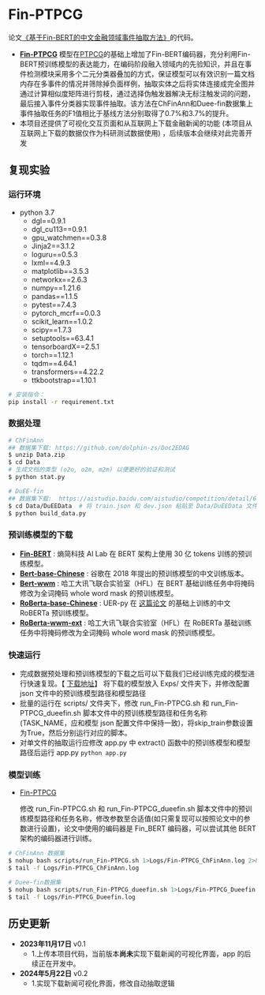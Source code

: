 # Fin-PTPCG
论文[《基于Fin-BERT的中文金融领域事件抽取方法》](https://link.cnki.net/urlid/11.2127.TP.20231012.1517.002)的代码。
- [**Fin-PTPCG**](https://link.cnki.net/urlid/11.2127.TP.20231012.1517.002) 模型在[PTPCG](https://arxiv.org/abs/2112.06013)的基础上增加了Fin-BERT编码器，充分利用Fin-BERT预训练模型的表达能力，在编码阶段融入领域内的先验知识，并且在事件检测模块采用多个二元分类器叠加的方式，保证模型可以有效识别一篇文档内存在多事件的情况并筛除掉负面样例，抽取实体之后将实体连接成完全图并通过计算相似度矩阵进行剪枝，通过选择伪触发器解决无标注触发词的问题，最后接入事件分类器实现事件抽取。该方法在ChFinAnn和Duee-fin数据集上事件抽取任务的F1值相比于基线方法分别取得了0.7%和3.7%的提升。
- 本项目还提供了可视化交互页面和从互联网上下载金融新闻的功能 (本项目从互联网上下载的数据仅作为科研测试数据使用) ，后续版本会继续对此完善开发

## 复现实验
### 运行环境
- python 3.7
  - dgl==0.9.1
  - dgl_cu113==0.9.1
  - gpu_watchmen==0.3.8
  - Jinja2==3.1.2
  - loguru==0.5.3
  - lxml==4.9.3
  - matplotlib==3.5.3
  - networkx==2.6.3
  - numpy==1.21.6
  - pandas==1.1.5
  - pytest==7.4.3
  - pytorch_mcrf==0.0.3
  - scikit_learn==1.0.2
  - scipy==1.7.3
  - setuptools==63.4.1
  - tensorboardX==2.5.1
  - torch==1.12.1
  - tqdm==4.64.1
  - transformers==4.22.2
  - ttkbootstrap==1.10.1 
``` bash
# 安装指令：
pip install -r requirement.txt
```

### 数据处理
```bash
# ChFinAnn
## 数据集下载: https://github.com/dolphin-zs/Doc2EDAG
$ unzip Data.zip
$ cd Data
# 生成文档的类型 (o2o, o2m, m2m) 以便更好的验证和测试
$ python stat.py

# DuEE-fin
## 数据集下载:  https://aistudio.baidu.com/aistudio/competition/detail/65
$ cd Data/DuEEData  # 将 train.json 和 dev.json 粘贴至 Data/DuEEData 文件夹下并且运行:
$ python build_data.py
```


### 预训练模型的下载
- [**Fin-BERT**](https://github.com/valuesimplex/FinBERT) : 熵简科技 AI Lab 在 BERT 架构上使用 30 亿 tokens 训练的预训练模型。
- [**Bert-base-Chinese**](https://huggingface.co/bert-base-chinese) : 谷歌在 2018 年提出的预训练模型的中文训练版本。
- [**Bert-wwm**](https://huggingface.co/hfl/chinese-bert-wwm) : 哈工大讯飞联合实验室（HFL）在 BERT 基础训练任务中将掩码修改为全词掩码 whole word mask 的预训练模型。
- [**RoBerta-base-Chinese**](https://github.com/dbiir/UER-py/wiki/Modelzoo) : UER-py 在 [这篇论文](https://arxiv.org/abs/1909.05658) 的基础上训练的中文 RoBERTa 预训练模型。
- [**RoBerta-wwm-ext**](https://huggingface.co/hfl/chinese-roberta-wwm-ext) : 哈工大讯飞联合实验室（HFL）在 RoBERTa 基础训练任务中将掩码修改为全词掩码 whole word mask 的预训练模型。


### 快速运行
- 完成数据预处理和预训练模型的下载之后可以下载我们已经训练完成的模型进行快速复现。【 [下载地址](https://pan.baidu.com/s/1MS1lLPiE6kTMw-CIzbi8bg?pwd=XATU)】 将下载的模型放入 Exps/ 文件夹下，并修改配置 json 文件中的预训练模型路径和模型路径
- 批量的运行在 scripts/ 文件夹下，修改 run_Fin-PTPCG.sh 和 run_Fin-PTPCG_dueefin.sh 脚本文件中的预训练模型路径和任务名称(TASK_NAME，应和模型 json 配置文件中保持一致)，将skip_train参数设置为True，然后分别运行对应的脚本。
- 对单文件的抽取运行应修改 app.py 中 extract() 函数中的预训练模型和模型路径后运行 app.py ``` python app.py ```


### 模型训练
- [Fin-PTPCG](https://link.cnki.net/urlid/11.2127.TP.20231012.1517.002)

  修改 run_Fin-PTPCG.sh 和 run_Fin-PTPCG_dueefin.sh 脚本文件中的预训练模型路径和任务名称，修改参数至合适值(如只需复现可以按照论文中的参数进行设置)，论文中使用的编码器是 Fin_BERT 编码器，可以尝试其他 BERT 架构的编码器进行训练。  

``` bash
# ChFinAnn 数据集
$ nohup bash scripts/run_Fin-PTPCG.sh 1>Logs/Fin-PTPCG_ChFinAnn.log 2>&1 &
$ tail -f Logs/Fin-PTPCG_ChFinAnn.log

# Duee-fin数据集
$ nohup bash scripts/run_Fin-PTPCG_dueefin.sh 1>Logs/Fin-PTPCG_Dueefin.log 2>&1 &
$ tail -f Logs/Fin-PTPCG_Dueefin.log
```


## 历史更新
- **2023年11月17日** v0.1
  - 1.上传本项目代码，当前版本**尚未**实现下载新闻的可视化界面，app 的后续正在开发中。
- **2024年5月22日** v0.2
  - 1.实现下载新闻可视化界面，修改自动抽取逻辑 
